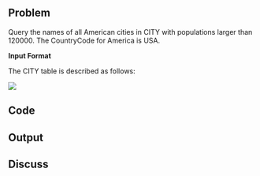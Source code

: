 ## Problem
Query the names of all American cities in CITY with populations larger than 120000. The CountryCode for America is USA.

**Input Format**

The CITY table is described as follows:

![](https://s3.amazonaws.com/hr-challenge-images/8137/1449729804-f21d187d0f-CITY.jpg)

## Code

## Output

## Discuss
